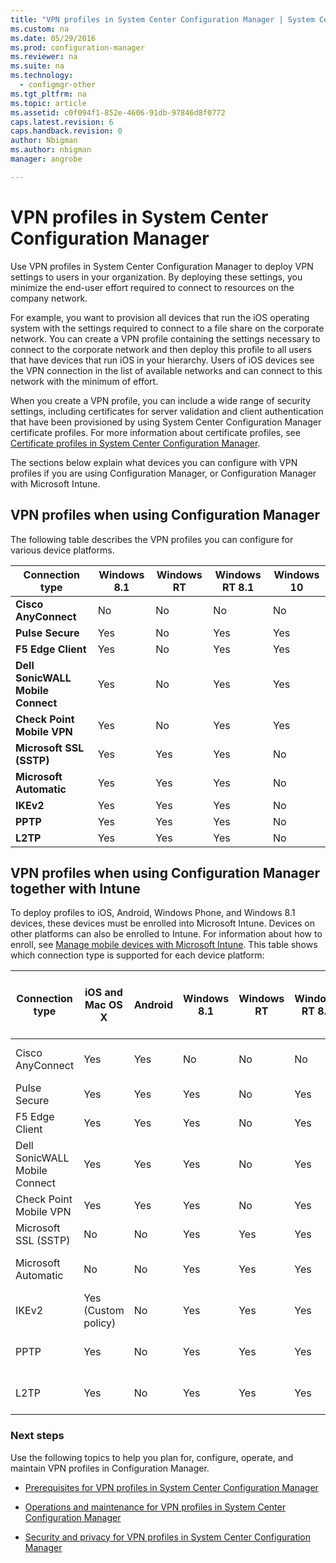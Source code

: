 ```yaml
---
title: "VPN profiles in System Center Configuration Manager | System Center Configuration Manager"
ms.custom: na
ms.date: 05/29/2016
ms.prod: configuration-manager
ms.reviewer: na
ms.suite: na
ms.technology: 
  - configmgr-other
ms.tgt_pltfrm: na
ms.topic: article
ms.assetid: c0f094f1-852e-4606-91db-97846d8f0772
caps.latest.revision: 6
caps.handback.revision: 0
author: Nbigmanms.author: nbigmanmanager: angrobe

---
```

# VPN profiles in System Center Configuration Manager

Use VPN profiles in System Center Configuration Manager to deploy VPN settings to users in your organization. By deploying these settings, you minimize the end-user effort required to connect to resources on the company network.  
  
 For example, you want to provision all devices that run the iOS operating system with the settings required to connect to a file share on the corporate network. You can create a VPN profile containing the settings necessary to connect to the corporate network and then deploy this profile to all users that have devices that run iOS in your hierarchy. Users of iOS devices see the VPN connection in the list of available networks and can connect to this network with the minimum of effort.  
  
 When you create a VPN profile, you can include a wide range of security settings, including certificates for server validation and client authentication that have been provisioned by using System Center Configuration Manager certificate profiles. For more information about certificate profiles, see [Certificate profiles in System Center Configuration Manager](../Topic/Certificate%20profiles%20in%20System%20Center%20Configuration%20Manager.md).  
  
 The sections below explain what devices you can configure with VPN profiles if you are using Configuration Manager, or Configuration Manager with Microsoft Intune.  
  
## VPN profiles when using Configuration Manager  
 The following table describes the VPN profiles you can configure for various device platforms.  
  
|Connection type|Windows 8.1|Windows RT|Windows RT 8.1|Windows 10|  
|---------------------|-----------------|----------------|--------------------|----------------|  
|**Cisco AnyConnect**|No|No|No|No|  
|**Pulse Secure**|Yes|No|Yes|Yes|  
|**F5 Edge Client**|Yes|No|Yes|Yes|  
|**Dell SonicWALL Mobile Connect**|Yes|No|Yes|Yes|  
|**Check Point Mobile VPN**|Yes|No|Yes|Yes|  
|**Microsoft SSL (SSTP)**|Yes|Yes|Yes|No|  
|**Microsoft Automatic**|Yes|Yes|Yes|No|  
|**IKEv2**|Yes|Yes|Yes|No|  
|**PPTP**|Yes|Yes|Yes|No|  
|**L2TP**|Yes|Yes|Yes|No|  
  
## VPN profiles when using Configuration Manager together with Intune  
 To deploy profiles to iOS, Android, Windows Phone, and Windows 8.1 devices, these devices must be enrolled into Microsoft Intune. Devices on other platforms can also be enrolled to Intune. For information about how to enroll, see [Manage mobile devices with Microsoft Intune](https://technet.microsoft.com/en-us/library/dn646962.aspx). This table shows which connection type is supported for each device platform:  
  
|Connection type|iOS    and Mac OS X|Android|Windows 8.1|Windows RT|Windows RT 8.1|Windows Phone 8.1|Windows 10 Desktop and Mobile|  
|---------------------|----------------------|-------------|-----------------|----------------|--------------------|-----------------------|-----------------------------------|  
|Cisco AnyConnect|Yes|Yes|No|No|No|No|Yes (OMA-URI)|  
|Pulse Secure|Yes|Yes|Yes|No|Yes|Yes|Yes|  
|F5 Edge Client|Yes|Yes|Yes|No|Yes|Yes|Yes|  
|Dell SonicWALL Mobile Connect|Yes|Yes|Yes|No|Yes|Yes|Yes|  
|Check Point Mobile VPN|Yes|Yes|Yes|No|Yes|Yes|Yes|  
|Microsoft SSL (SSTP)|No|No|Yes|Yes|Yes|No|No|  
|Microsoft Automatic|No|No|Yes|Yes|Yes|No|Yes (OMA-URI)|  
|IKEv2|Yes (Custom policy)|No|Yes|Yes|Yes|Yes|Yes (OMA-URI)|  
|PPTP|Yes|No|Yes|Yes|Yes|No|Yes (OMA-URI)|  
|L2TP|Yes|No|Yes|Yes|Yes|No|Yes (OMA-URI)|  
  
### Next steps  
 Use the following topics to help you plan for, configure, operate, and maintain VPN profiles in Configuration Manager.  
  
-   [Prerequisites for VPN profiles in System Center Configuration Manager](../../protect/plan-design/prerequisites-for-vpn-profiles.md)  
  
-   [Operations and maintenance for VPN profiles in System Center Configuration Manager](../Topic/Operations%20and%20maintenance%20for%20VPN%20profiles%20in%20System%20Center%20Configuration%20Manager.md)  
  
-   [Security and privacy for VPN profiles in System Center Configuration Manager](../../protect/plan-design/security-and-privacy-for-vpn-profiles.md)

